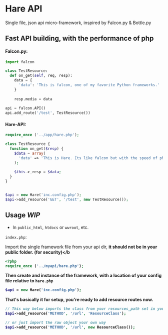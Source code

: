 # Hare API
Single file, json api micro-framework, inspired by Falcon.py & Bottle.py


Fast API building, with the performance of php
-------------------------------------------------------
#### Falcon.py:

```python
import falcon

class TestResource:
  def on_get(self, req, resp):
    data = {
      'data': 'This is falcon, one of my favorite Python frameworks.'
    }
    
    resp.media = data
    
api = falcon.API()
api.add_route('/test', TestResource())
```

#### Hare-API:

```php
require_once ('../app/hare.php');

class TestResource {
  function on_get($resp) {
    $data = array(
      'data' => 'This is Hare. Its like falcon but with the speed of php :o'
    );
    
    $this->_resp = $data;
  }
}


$api = new Hare('inc.config.php');
$api->add_resource('GET', '/test', new TestResource());
```

Usage *WIP*
----------------

- In `public_html`, `htdocs` or `wwroot`, etc.

`index.php`:

Import the single framework file from your api dir, <b>it should not be in your public folder. (for security)</b

```php
<?php
require_once ('../myapi/hare.php');
```

Then create and instance of the framework, with a location of your config file relative to `hare.php`

```php
$api = new Hare('inc.config.php');
```

That's basically it for setup, you're ready to add resource routes now.

```php
// This way below imports the class from your resources_path set in your `config.php`
$api->add_resource('METHOD', '/url', 'ResourceClass');

// or just import the raw object your own way
$api->add_resource('METHOD', '/url', new ResourceClass());
```
